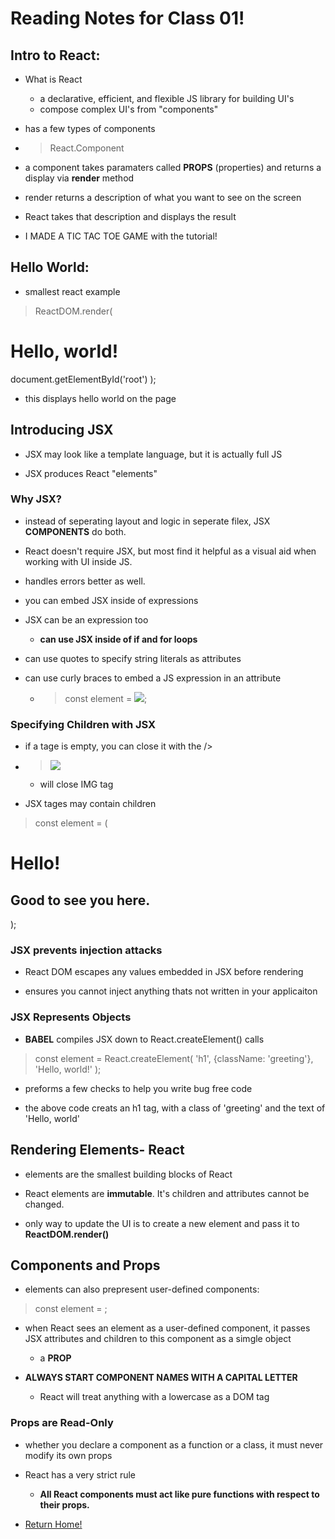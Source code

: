 # Reading Notes for Class 01!

## Intro to React:

- What is React
  - a declarative, efficient, and flexible JS library for building UI's
  - compose complex UI's from "components"

- has a few types of components

- > React.Component 

- a component takes paramaters called **PROPS** (properties) and returns a display via **render** method

- render returns a description of what you want to see on the screen

- React takes that description and displays the result

- I MADE A TIC TAC TOE GAME with the tutorial!

## Hello World:

- smallest react example

> ReactDOM.render(
  <h1> Hello, world!</h1>
  document.getElementById('root')
);

- this displays hello world on the page

## Introducing JSX

- JSX may look like a template language, but it is actually full JS

- JSX produces React "elements" 

### Why JSX?

- instead of seperating layout and logic in seperate filex, JSX **COMPONENTS** do both.

- React doesn't require JSX, but most find it helpful as a visual aid when working with UI inside JS.

- handles errors better as well. 

- you can embed JSX inside of expressions

- JSX can be an expression too
  - **can use JSX inside of if and for loops**

- can use quotes to specify string literals as attributes

- can use curly braces to embed a JS expression in an attribute
  - >const element = <img src={user.avatarUrl}></img>;

### Specifying Children with JSX

- if a tage is empty, you can close it with the />

- > <img src = {blah.blahURL} /> 
  - will close IMG tag

- JSX tages may contain children

> const element = (
  <div>
    <h1>Hello!</h1>
    <h2>Good to see you here.</h2>
  </div>
);

### JSX prevents injection attacks

- React DOM escapes any values embedded in JSX before rendering

- ensures you cannot inject anything thats not written in your applicaiton

### JSX Represents Objects

- **BABEL** compiles JSX down to React.createElement() calls

> const element = React.createElement(
  'h1',
  {className: 'greeting'},
  'Hello, world!'
);

- preforms a few checks to help you write bug free code

- the above code creats an h1 tag, with a class of 'greeting' and the text of 'Hello, world'

## Rendering Elements- React

- elements are the smallest building blocks of React

- React elements are **immutable**. It's children and attributes cannot be changed. 

- only way to update the UI is to create a new element and pass it to **ReactDOM.render()**

## Components and Props

- elements can also prepresent user-defined components:

> const element = <Welcome name="Sara" />;

- when React sees an element as a user-defined component, it passes JSX attributes and children to this component as a simgle object
  - a **PROP**

- **ALWAYS START COMPONENT NAMES WITH A CAPITAL LETTER**
  - React will treat anything with a lowercase as a DOM tag

### Props are Read-Only

- whether you declare a component as a function or a class, it must never modify its own props

- React has a very strict rule
  - **All React components must act like pure functions with respect to their props.**

- [Return Home!](class301main.md)
